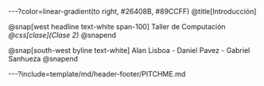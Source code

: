 ---?color=linear-gradient(to right, #26408B, #89CCFF)
@title[Introducción]

@snap[west headline text-white span-100]
Taller de Computación<br>
*@css[clase](Clase 2)*
@snapend

@snap[south-west byline  text-white]
Alan Lisboa - Daniel Pavez - Gabriel Sanhueza
@snapend

---?include=template/md/header-footer/PITCHME.md
